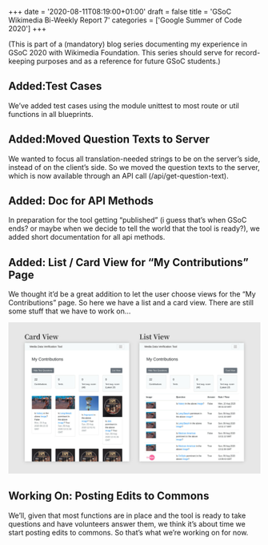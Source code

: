 +++
date = '2020-08-11T08:19:00+01:00'
draft = false
title = 'GSoC Wikimedia Bi-Weekly Report 7'
categories = ['Google Summer of Code 2020']
+++

(This is part of a (mandatory) blog series documenting my experience in GSoC 2020 with Wikimedia Foundation. This series should serve for record-keeping purposes and as a reference for future GSoC students.)

## Added:Test Cases

We’ve added test cases using the module unittest to most route or util functions in all blueprints.

## Added:Moved Question Texts to Server

We wanted to focus all translation-needed strings to be on the server’s side, instead of on the client’s side. So we moved the question texts to the server, which is now available through an API call (/api/get-question-text).

## Added: Doc for API Methods

In preparation for the tool getting “published” (i guess that’s when GSoC ends? or maybe when we decide to tell the world that the tool is ready?), we added short documentation for all api methods.

## Added: List / Card View for “My Contributions” Page

We thought it’d be a great addition to let the user choose views for the “My Contributions” page. So here we have a list and a card view. There are still some stuff that we have to work on…

![Card view compared to list view for "My Contributions" page](my-contributions-card-vs-list-view.jpg)

## Working On: Posting Edits to Commons

We’ll, given that most functions are in place and the tool is ready to take questions and have volunteers answer them, we think it’s about time we start posting edits to commons. So that’s what we’re working on for now.
